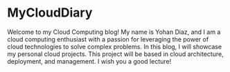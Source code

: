 # MyCloudDiary

Welcome to my Cloud Computing blog! My name is Yohan Diaz, and I am a cloud computing enthusiast with a passion for leveraging the power of cloud technologies to solve complex problems. In this blog, I will showcase my personal cloud projects. This project will be based in cloud architecture, deployment, and management. I wish you a good lecture!
